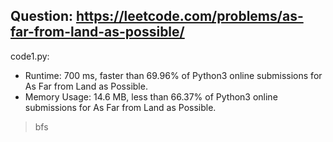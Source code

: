 ## Question: https://leetcode.com/problems/as-far-from-land-as-possible/

code1.py:
* Runtime: 700 ms, faster than 69.96% of Python3 online submissions for As Far from Land as Possible.
* Memory Usage: 14.6 MB, less than 66.37% of Python3 online submissions for As Far from Land as Possible.
> bfs